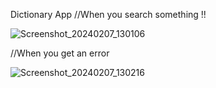 Dictionary App
//When you search something !!


![Screenshot_20240207_130106](https://github.com/polocoffee/Dictionary/assets/74167396/03262e56-ad8d-47fc-a7bf-090e1525160d)




//When you get an error

![Screenshot_20240207_130216](https://github.com/polocoffee/Dictionary/assets/74167396/72932de2-cada-46d3-8414-1a8c53043c50)
